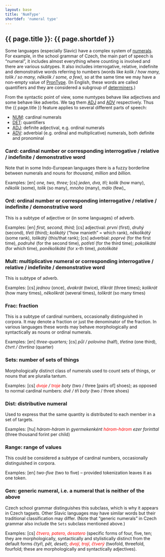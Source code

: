 ```yaml
---
layout: base
title: 'NumType'
shortdef: 'numeral type'
---
```


## {{ page.title }}: {{ page.shortdef }}

Some languages (especially Slavic) have a complex system of
<a href="../ud-pos/NUM.html">numerals</a>.
For example, in the school grammar of Czech, the main part of speech
is “numeral”, it includes almost everything where counting is
involved and there are various subtypes. It also includes
interrogative, relative, indefinite and demonstrative words referring
to numbers (words like _kolik / how many, tolik / so many, několik / some, a few),_
so at the same time we may have a non-empty value of
<a href="PronType.html">PronType</a>.
(In English, these words are called quantifiers and they are
considered a subgroup of <a href="../ud-pos/DET.html">determiners</a>.)

From the syntactic point of view, some numtypes behave like
adjectives and some behave like adverbs. We tag them <a href="../ud-pos/ADJ.html">ADJ</a>
and <a href="../ud-pos/ADV.html">ADV</a> respectively.
Thus the {{ page.title }} feature applies to several different parts of speech:

* <a href="../ud-pos/NUM.html">NUM</a>: cardinal numerals
* <a href="../ud-pos/DET.html">DET</a>: quantifiers
* <a href="../ud-pos/ADJ.html">ADJ</a>: definite adjectival, e.g. ordinal numerals
* <a href="../ud-pos/ADV.html">ADV</a>: adverbial (e.g. ordinal and multiplicative) numerals, both definite and pronominal

### Card: cardinal number or corresponding interrogative / relative / indefinite / demonstrative word

Note that in some Indo-European languages there is a fuzzy borderline
between numerals and nouns for _thousand, million_ and _billion._

Examples: [en] _one, two, three;_ [cs] _jeden, dva, tři; kolik_ (how many), _několik_ (some),
_tolik_ (so many), _mnoho_ (many), _málo_ (few)_

### Ord: ordinal number or corresponding interrogative / relative / indefinite / demonstrative word

This is a subtype of adjective or (in some languages) of adverb.

Examples: [en] _first, second, third;_ [cs] adjectival: _první_ (first), _druhý_ (second), _třetí_
(third); _kolikátý_ (“how manieth” = which rank), _několikátý_ (some
rank), _tolikátý_ (this/that rank); [cs] adverbial: _poprvé_ (for the first time), _podruhé_ (for
the second time), _potřetí_ (for the third time); _pokolikáté_ (for which
time), _poněkolikáté_ (for x-th time), _potolikáté_

### Mult: multiplicative numeral or corresponding interrogative / relative / indefinite / demonstrative word

This is subtype of adverb.

Examples: [cs] _jednou_ (once), _dvakrát_ (twice), _třikrát_ (three times);
_kolikrát_ (how many times), _několikrát_ (several times), _tolikrát_ (so
many times)

### Frac: fraction

This is a subtype of cardinal numbers, occasionally distinguished in corpora.
It may denote a fraction or just the denominator of the fraction.
In various languages these words may behave morphologically and syntactically
as nouns or ordinal numerals.

Examples: [en] _three-quarters;_ [cs] _půl / polovina_ (half), _třetina_ (one third), _čtvrt / čtvrtina_ (quarter)

### Sets: number of sets of things

Morphologically distinct class of numerals used to count sets of
things, or nouns that are pluralia tantum.

Examples: [cs] _<span style='color:red'>dvoje</span> / <span style='color:red'>troje</span> boty_ (two / three [pairs of] shoes); as opposed to normal cardinal numbers: _dvě / tři boty_ (two / three shoes)

### Dist: distributive numeral

Used to express that the same quantity is distributed to each member in a set of targets.

Examples: [hu] _három-három_ in _gyermekenként <span style='color:red'>három-három</span> ezer
forinttal_ (three thousand forint per child)

### Range: range of values

This could be considered a subtype of cardinal numbers, occasionally distinguished in corpora.

Examples: [en] _two-five_ (two to five) – provided tokenization
leaves it as one token.

### Gen: generic numeral, i.e. a numeral that is neither of the above

Czech school grammar distinguishes this subclass, which is why it
appears in Czech tagsets. Other Slavic languages may have similar
words but their traditional classification may differ. (Note that
“generic numerals” in Czech grammar also include the `Sets` subclass
mentioned above.)

Examples: [cs] _<span style='color:red'>čtvero, patero, desatero</span>_ (specific forms of four,
five, ten; they are morphologically, syntactically and stylistically distinct from the default
forms _čtyři, pět, deset_);
_<span style='color:red'>dvojí, trojí, čtverý</span>_ (twofold, threefold, fourfold; these are
morphologically and syntactically adjectives).
